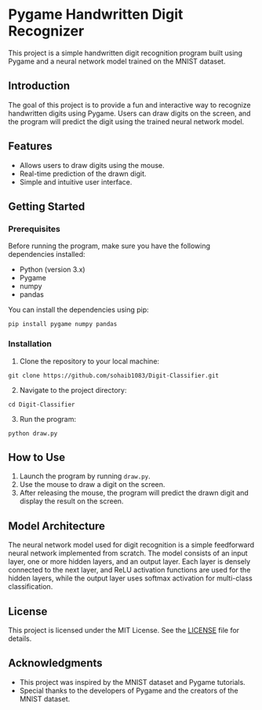 # Pygame Handwritten Digit Recognizer

This project is a simple handwritten digit recognition program built using Pygame and a neural network model trained on the MNIST dataset.

## Introduction

The goal of this project is to provide a fun and interactive way to recognize handwritten digits using Pygame. Users can draw digits on the screen, and the program will predict the digit using the trained neural network model.

## Features

- Allows users to draw digits using the mouse.
- Real-time prediction of the drawn digit.
- Simple and intuitive user interface.

## Getting Started

### Prerequisites

Before running the program, make sure you have the following dependencies installed:

- Python (version 3.x)
- Pygame
- numpy
- pandas

You can install the dependencies using pip:

```
pip install pygame numpy pandas
```

### Installation

1. Clone the repository to your local machine:

```
git clone https://github.com/sohaib1083/Digit-Classifier.git
```

2. Navigate to the project directory:

```
cd Digit-Classifier
```

3. Run the program:

```
python draw.py
```

## How to Use

1. Launch the program by running `draw.py`.
2. Use the mouse to draw a digit on the screen.
3. After releasing the mouse, the program will predict the drawn digit and display the result on the screen.

## Model Architecture

The neural network model used for digit recognition is a simple feedforward neural network implemented from scratch. The model consists of an input layer, one or more hidden layers, and an output layer. Each layer is densely connected to the next layer, and ReLU activation functions are used for the hidden layers, while the output layer uses softmax activation for multi-class classification.

## License

This project is licensed under the MIT License. See the [LICENSE](LICENSE) file for details.

## Acknowledgments

- This project was inspired by the MNIST dataset and Pygame tutorials.
- Special thanks to the developers of Pygame and the creators of the MNIST dataset.
